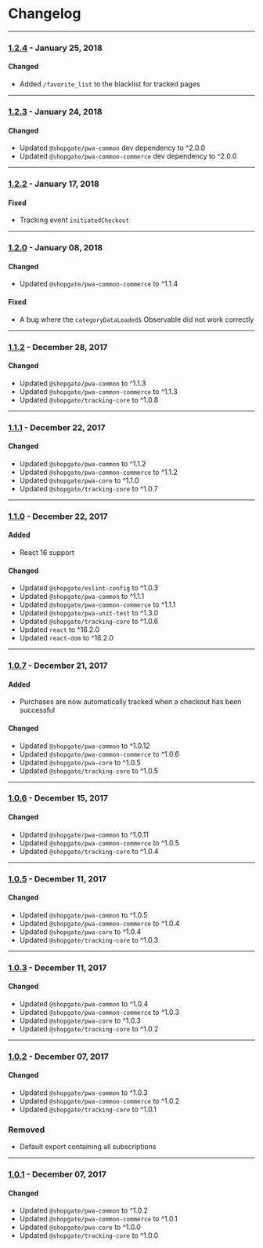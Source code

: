
# Changelog
---

### [1.2.4](https://github.com/shopgate/pwa-tracking/compare/v1.23...v1.2.4) - January 25, 2018
#### Changed
- Added `/favorite_list` to the blacklist for tracked pages

---

### [1.2.3](https://github.com/shopgate/pwa-tracking/compare/v1.2.2...v1.2.3) - January 24, 2018
#### Changed
- Updated `@shopgate/pwa-common` dev dependency to ^2.0.0
- Updated `@shopgate/pwa-common-commerce` dev dependency to ^2.0.0

---

### [1.2.2](https://github.com/shopgate/pwa-tracking/compare/v1.2.1...v1.2.0) - January 17, 2018
#### Fixed
- Tracking event `initiatedCheckout`

---

### [1.2.0](https://github.com/shopgate/pwa-tracking/compare/v1.1.2...v1.2.0) - January 08, 2018

#### Changed
- Updated `@shopgate/pwa-common-commerce` to ^1.1.4

#### Fixed
- A bug where the `categoryDataLoaded$` Observable did not work correctly

---

### [1.1.2](https://github.com/shopgate/pwa-tracking/compare/v1.1.1...v1.1.2) - December 28, 2017

#### Changed
- Updated `@shopgate/pwa-common` to ^1.1.3
- Updated `@shopgate/pwa-common-commerce` to ^1.1.3
- Updated `@shopgate/tracking-core` to ^1.0.8

---

### [1.1.1](https://github.com/shopgate/pwa-tracking/compare/v1.1.0...v1.1.1) - December 22, 2017

#### Changed
- Updated `@shopgate/pwa-common` to ^1.1.2
- Updated `@shopgate/pwa-common-commerce` to ^1.1.2
- Updated `@shopgate/pwa-core` to ^1.1.0
- Updated `@shopgate/tracking-core` to ^1.0.7

---

### [1.1.0](https://github.com/shopgate/pwa-tracking/compare/v1.0.7...v1.1.0) - December 22, 2017

#### Added
- React 16 support

#### Changed
- Updated `@shopgate/eslint-config` to ^1.0.3
- Updated `@shopgate/pwa-common` to ^1.1.1
- Updated `@shopgate/pwa-common-commerce` to ^1.1.1
- Updated `@shopgate/pwa-unit-test` to ^1.3.0
- Updated `@shopgate/tracking-core` to ^1.0.6
- Updated `react` to ^16.2.0
- Updated `react-dom` to ^16.2.0

---

### [1.0.7](https://github.com/shopgate/pwa-tracking/compare/v1.0.6...v1.0.6) - December 21, 2017

#### Added
- Purchases are now automatically tracked when a checkout has been successful

#### Changed
- Updated `@shopgate/pwa-common` to ^1.0.12
- Updated `@shopgate/pwa-common-commerce` to ^1.0.6
- Updated `@shopgate/pwa-core` to ^1.0.5
- Updated `@shopgate/tracking-core` to ^1.0.5

---

### [1.0.6](https://github.com/shopgate/pwa-tracking/compare/v1.0.5...v1.0.6) - December 15, 2017

#### Changed
- Updated `@shopgate/pwa-common` to ^1.0.11
- Updated `@shopgate/pwa-common-commerce` to ^1.0.5
- Updated `@shopgate/tracking-core` to ^1.0.4

---

### [1.0.5](https://github.com/shopgate/pwa-tracking/compare/v1.0.3...v1.0.5) - December 11, 2017

#### Changed
- Updated `@shopgate/pwa-common` to ^1.0.5
- Updated `@shopgate/pwa-common-commerce` to ^1.0.4
- Updated `@shopgate/pwa-core` to ^1.0.4
- Updated `@shopgate/tracking-core` to ^1.0.3

---

### [1.0.3](https://github.com/shopgate/pwa-tracking/compare/v1.0.2...v1.0.3) - December 11, 2017

#### Changed
- Updated `@shopgate/pwa-common` to ^1.0.4
- Updated `@shopgate/pwa-common-commerce` to ^1.0.3
- Updated `@shopgate/pwa-core` to ^1.0.3
- Updated `@shopgate/tracking-core` to ^1.0.2

---

### [1.0.2](https://github.com/shopgate/pwa-tracking/compare/v1.0.1...v1.0.2) - December 07, 2017

#### Changed
- Updated `@shopgate/pwa-common` to ^1.0.3
- Updated `@shopgate/pwa-common-commerce` to ^1.0.2
- Updated `@shopgate/tracking-core` to ^1.0.1

### Removed
- Default export containing all subscriptions

---

### [1.0.1](https://github.com/shopgate/pwa-tracking/compare/v1.0.0...v1.0.1) - December 07, 2017

#### Changed
- Updated `@shopgate/pwa-common` to ^1.0.2
- Updated `@shopgate/pwa-common-commerce` to ^1.0.1
- Updated `@shopgate/pwa-core` to ^1.0.0
- Updated `@shopgate/tracking-core` to ^1.0.0
